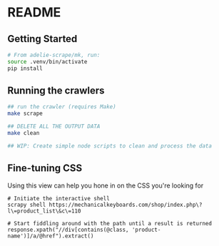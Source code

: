 # README



## Getting Started

```bash
# From adelie-scrape/mk, run:
source .venv/bin/activate
pip install 
```

## Running the crawlers

```bash
## run the crawler (requires Make)
make scrape 

## DELETE ALL THE OUTPUT DATA
make clean

## WIP: Create simple node scripts to clean and process the data
```

## Fine-tuning CSS

Using this view can help you hone in on the CSS you're looking for

```shell
# Initiate the interactive shell
scrapy shell https://mechanicalkeyboards.com/shop/index.php\?l\=product_list\&c\=110

# Start fiddling around with the path until a result is returned
response.xpath("//div[contains(@class, 'product-name')]/a/@href").extract()
```